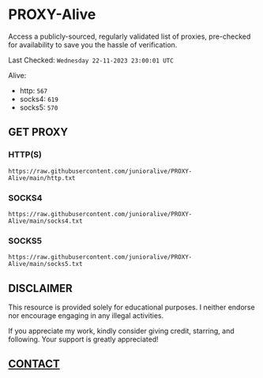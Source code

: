 # PROXY-Alive

Access a publicly-sourced, regularly validated list of proxies, pre-checked for availability to save you the hassle of verification.

Last Checked: `Wednesday 22-11-2023 23:00:01 UTC`

Alive:
- http: `567`
- socks4: `619`
- socks5: `570`

## GET PROXY

### HTTP(S)

```https://raw.githubusercontent.com/junioralive/PROXY-Alive/main/http.txt```

### SOCKS4

```https://raw.githubusercontent.com/junioralive/PROXY-Alive/main/socks4.txt```

### SOCKS5

```https://raw.githubusercontent.com/junioralive/PROXY-Alive/main/socks5.txt```

## DISCLAIMER

This resource is provided solely for educational purposes. I neither endorse nor encourage engaging in any illegal activities.

If you appreciate my work, kindly consider giving credit, starring, and following. Your support is greatly appreciated! 

## [CONTACT](https://t.me/TheJuniorAlive)
